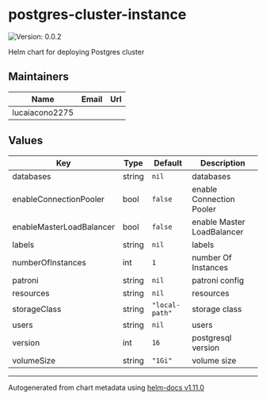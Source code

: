# postgres-cluster-instance

![Version: 0.0.2](https://img.shields.io/badge/Version-0.0.2-informational?style=flat-square)

Helm chart for deploying Postgres cluster

## Maintainers

| Name | Email | Url |
| ---- | ------ | --- |
| lucaiacono2275 |  |  |

## Values

| Key | Type | Default | Description |
|-----|------|---------|-------------|
| databases | string | `nil` | databases |
| enableConnectionPooler | bool | `false` | enable Connection Pooler |
| enableMasterLoadBalancer | bool | `false` | enable Master LoadBalancer |
| labels | string | `nil` | labels |
| numberOfInstances | int | `1` | number Of Instances |
| patroni | string | `nil` | patroni config |
| resources | string | `nil` | resources |
| storageClass | string | `"local-path"` | storage class |
| users | string | `nil` | users |
| version | int | `16` | postgresql version |
| volumeSize | string | `"1Gi"` | volume size |

----------------------------------------------
Autogenerated from chart metadata using [helm-docs v1.11.0](https://github.com/norwoodj/helm-docs/releases/v1.11.0)
